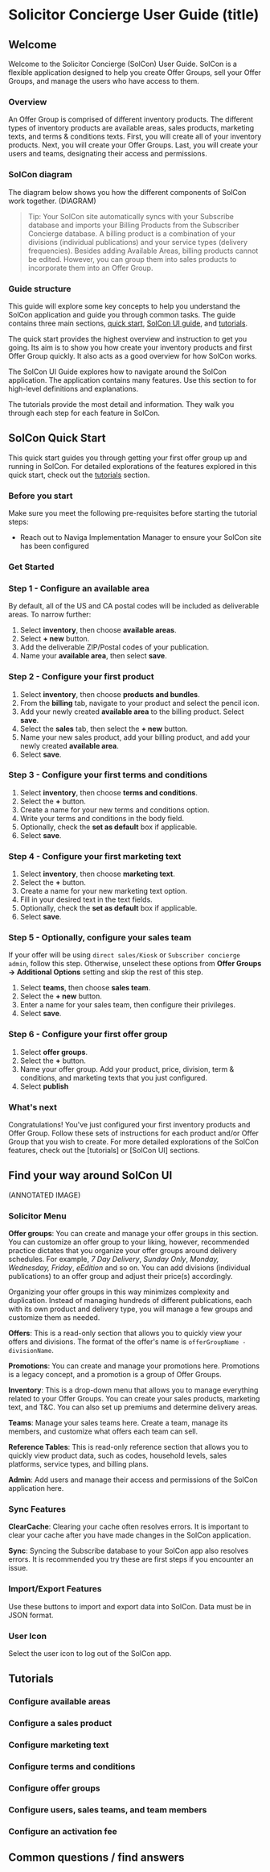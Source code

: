 # Solicitor Concierge User Guide (title)

## Welcome

Welcome to the Solicitor Concierge (SolCon) User Guide. SolCon is a flexible application designed to help you create Offer Groups, sell your Offer Groups, and manage the users who have access to them.

### Overview

An Offer Group is comprised of different inventory products. The different types of inventory products are available areas, sales products, marketing texts, and terms & conditions texts. First, you will create all of your inventory products. Next, you will create your Offer Groups. Last, you will create your users and teams, designating their access and permissions.

### SolCon diagram

The diagram below shows you how the different components of SolCon work together.
 (DIAGRAM)

> Tip: Your SolCon site automatically syncs with your Subscribe database and imports your Billing Products from the Subscriber Concierge database. A billing product is a combination of your divisions (individual publications) and your service types (delivery frequencies). Besides adding Available Areas, billing products cannot be edited. However, you can group them into sales products to incorporate them into an Offer Group.

### Guide structure

This guide will explore some key concepts to help you understand the SolCon application and guide you through common tasks. The guide contains three main sections, [quick start](example.com), [SolCon UI guide](example.com), and [tutorials](example.com).

The quick start provides the highest overview and instruction to get you going. Its aim is to show you how create your inventory products and first Offer Group quickly. It also acts as a good overview for how SolCon works.

The SolCon UI Guide explores how to navigate around the SolCon application. The application contains many features. Use this section to for high-level definitions and explanations.

The tutorials provide the most detail and information. They walk you through each step for each feature in SolCon.

## SolCon Quick Start

This quick start guides you through getting your first offer group up and running in SolCon. For detailed explorations of the features explored in this quick start, check out the [tutorials](example.com) section.

### Before you start

Make sure you meet the following pre-requisites before starting the tutorial steps:

* Reach out to Naviga Implementation Manager to ensure your SolCon site has been configured

### Get Started

### Step 1 - Configure an available area

By default, all of the US and CA postal codes will be included as deliverable areas. To narrow further:

1. Select **inventory**, then choose **available areas**.
2. Select **+ new** button.
3. Add the deliverable ZIP/Postal codes of your publication.
4. Name your **available area**, then select **save**.

### Step 2 - Configure your first product

1. Select **inventory**, then choose **products and bundles**.
2. From the **billing** tab, navigate to your product and select the pencil icon.
3. Add your newly created **available area** to the billing product. Select **save**.
4. Select the **sales** tab, then select the **+ new** button.
5. Name your new sales product, add your billing product, and add your newly created **available area**.
6. Select **save**.

### Step 3 - Configure your first terms and conditions

1. Select **inventory**, then choose **terms and conditions**.
2. Select the **+** button.
3. Create a name for your new terms and conditions option.
4. Write your terms and conditions in the body field.
5. Optionally, check the **set as default** box if applicable.
6. Select **save**.

### Step 4 - Configure your first marketing text

1. Select **inventory**, then choose **marketing text**.
2. Select the **+** button.
3. Create a name for your new marketing text option.
4. Fill in your desired text in the text fields.
5. Optionally, check the **set as default** box if applicable.
6. Select **save**.

### Step 5 - Optionally, configure your sales team

If your offer will be using `direct sales/Kiosk` or `Subscriber concierge admin`, follow this step. Otherwise, unselect these options from **Offer Groups -> Additional Options** setting and skip the rest of this step.

1. Select **teams**, then choose **sales team**.
2. Select the **+ new** button.
3. Enter a name for your sales team, then configure their privileges.
4. Select **save**.

### Step 6 - Configure your first offer group

1. Select **offer groups**.
2. Select the **+** button.
3. Name your offer group. Add your product, price, division, term & conditions, and marketing texts that you just configured.
4. Select **publish**

### What's next

Congratulations! You've just configured your first inventory products and Offer Group. Follow these sets of instructions for each product and/or Offer Group that you wish to create. For more detailed explorations of the SolCon features, check out the [tutorials] or [SolCon UI] sections.

<!-- PM Gets application set up, then PM makes sure sync is working, and division is set up.

PM would have to give client access in the admin button.menu

Start w/ inventory section. Inventory is anything and everything you'd need to set up an offer group. All the features in inventory, -->

## Find your way around SolCon UI

(ANNOTATED IMAGE)

### Solicitor Menu

**Offer groups**: You can create and manage your offer groups in this section. You can customize an offer group to your liking, however, recommended practice dictates that you organize your offer groups around delivery schedules. For example, _7 Day Delivery_, _Sunday Only_, _Monday, Wednesday, Friday_, _eEdition_ and so on. You can add divisions (individual publications) to an offer group and adjust their price(s) accordingly.

Organizing your offer groups in this way minimizes complexity and duplication. Instead of managing hundreds of different publications, each with its own product and delivery type, you will manage a few groups and customize them as needed.

**Offers**: This is a read-only section that allows you to quickly view your offers and divisions. The format of the offer's name is `offerGroupName - divisionName`.

**Promotions**: You can create and manage your promotions here. Promotions is a legacy concept, and a promotion is a group of Offer Groups.
<!-- (Replaced promotions w/ offer groups in new release. Promotions is basically legacy concept. ) -->

**Inventory**: This is a drop-down menu that allows you to manage everything related to your Offer Groups. You can create your sales products, marketing text, and T&C. You can also set up premiums and determine delivery areas.

**Teams**: Manage your sales teams here. Create a team, manage its members, and customize what offers each team can sell.

**Reference Tables**: This is read-only reference section that allows you to quickly view product data, such as codes, household levels, sales platforms, service types, and billing plans.

**Admin**: Add users and manage their access and permissions of the SolCon application here.

### Sync Features

**ClearCache**: Clearing your cache often resolves errors. It is important to clear your cache after you have made changes in the SolCon application.

**Sync**: Syncing the Subscribe database to your SolCon app also resolves errors. It is recommended you try these are first steps if you encounter an issue.

### Import/Export Features
Use these buttons to import and export data into SolCon. Data must be in JSON format.

### User Icon

Select the user icon to log out of the SolCon app.

## Tutorials

### Configure available areas

### Configure a sales product

### Configure marketing text

### Configure terms and conditions

### Configure offer groups

### Configure users, sales teams, and team members

### Configure an activation fee

## Common questions / find answers
